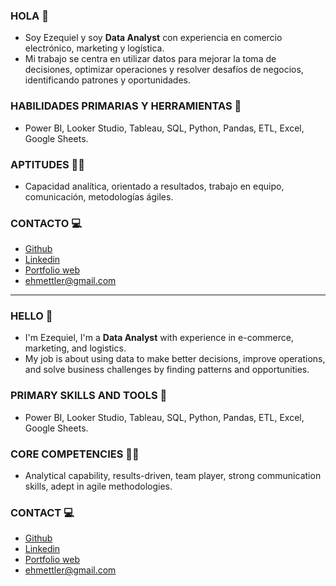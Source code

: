 ### HOLA 👋
* Soy Ezequiel y soy **Data Analyst** con experiencia en comercio electrónico, marketing y logística.  
* Mi trabajo se centra en utilizar datos para mejorar la toma de decisiones, optimizar operaciones y resolver desafíos de negocios, identificando patrones y oportunidades.  


### HABILIDADES PRIMARIAS Y HERRAMIENTAS 🔧 
* Power BI, Looker Studio, Tableau, SQL, Python, Pandas, ETL, Excel, Google Sheets.  


### APTITUDES 👨‍💻
* Capacidad analítica, orientado a resultados, trabajo en equipo, comunicación, metodologías ágiles.  


### CONTACTO 💻
* [Github](https://github.com/Ezemettler?tab=repositories)
* [Linkedin](https://www.linkedin.com/in/ezequiel-mettler/)
* [Portfolio web](https://sites.google.com/view/ezemettler)
* ehmettler@gmail.com

---

### HELLO 👋
* I'm Ezequiel, I'm a **Data Analyst** with experience in e-commerce, marketing, and logistics. 
* My job is about using data to make better decisions, improve operations, and solve business challenges by finding patterns and opportunities.

### PRIMARY SKILLS AND TOOLS 🔧
* Power BI, Looker Studio, Tableau, SQL, Python, Pandas, ETL, Excel, Google Sheets.  


### CORE COMPETENCIES 👨‍💻
* Analytical capability, results-driven, team player, strong communication skills, adept in agile methodologies. 


### CONTACT 💻
* [Github](https://github.com/Ezemettler?tab=repositories)
* [Linkedin](https://www.linkedin.com/in/ezequiel-mettler/)
* [Portfolio web](https://sites.google.com/view/ezemettler)
* ehmettler@gmail.com
